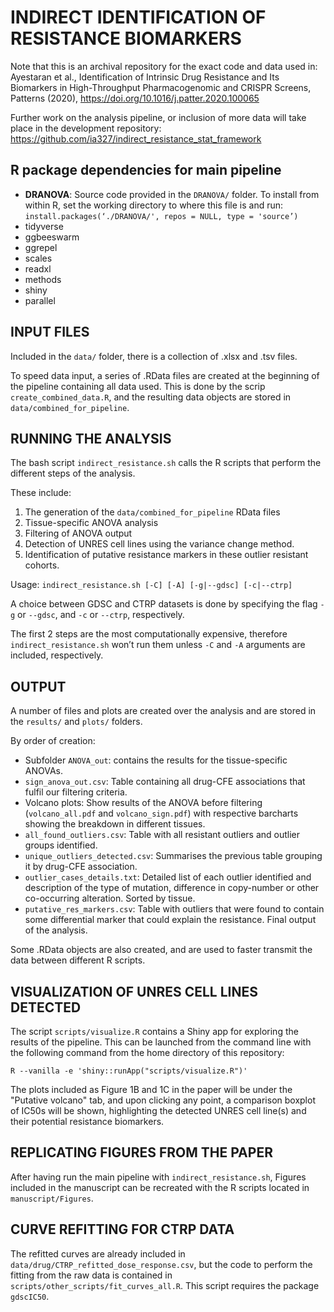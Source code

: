 
# INDIRECT IDENTIFICATION OF RESISTANCE BIOMARKERS

Note that this is an archival repository for the exact code and data used in:
Ayestaran et al., Identification of Intrinsic Drug Resistance and Its Biomarkers in High-Throughput Pharmacogenomic and CRISPR Screens, Patterns (2020), https://doi.org/10.1016/j.patter.2020.100065

Further work on the analysis pipeline, or inclusion of more data will take place in the development repository: https://github.com/ia327/indirect_resistance_stat_framework


## R package dependencies for main pipeline
- **DRANOVA**: Source code provided in the `DRANOVA/` folder. To install from within R, set the working directory to where this file is and run:
		`install.packages(‘./DRANOVA/', repos = NULL, type = 'source’)`
- tidyverse
- ggbeeswarm
- ggrepel
- scales
- readxl
- methods
- shiny
- parallel

## INPUT FILES
Included in the `data/` folder, there is a collection of .xlsx and .tsv files.

To speed data input, a series of .RData files are created at the beginning of the pipeline containing all data used. This is done by the scrip `create_combined_data.R`, and the resulting data objects are stored in `data/combined_for_pipeline`.


## RUNNING THE ANALYSIS
The bash script `indirect_resistance.sh` calls the R scripts that perform the different steps of the analysis.

These include:
1. The generation of the `data/combined_for_pipeline` RData files
2. Tissue-specific ANOVA analysis
3. Filtering of ANOVA output
4. Detection of UNRES cell lines using the variance change method.
5. Identification of putative resistance markers in these outlier resistant cohorts.


Usage: `indirect_resistance.sh [-C] [-A] [-g|--gdsc] [-c|--ctrp]`

A choice between GDSC and CTRP datasets is done by specifying the flag `-g` or `--gdsc`, and `-c` or `--ctrp`, respectively.

The first 2 steps are the most computationally expensive, therefore `indirect_resistance.sh` won’t run them unless `-C` and `-A` arguments are included, respectively.

## OUTPUT
A number of files and plots are created over the analysis and are stored in the `results/` and `plots/` folders.

By order of creation:
- Subfolder `ANOVA_out`: contains the results for the tissue-specific ANOVAs.
- `sign_anova_out.csv`: Table containing all drug-CFE associations that fulfil our filtering criteria.
- Volcano plots: Show results of the ANOVA before filtering (`volcano_all.pdf` and `volcano_sign.pdf`) with respective barcharts showing the breakdown in different tissues.
- `all_found_outliers.csv`: Table with all resistant outliers and outlier groups identified.
- `unique_outliers_detected.csv`: Summarises the previous table grouping it by drug-CFE association.
- `outlier_cases_details.txt`: Detailed list of each outlier identified and description of the type of mutation, difference in copy-number or other co-occurring alteration. Sorted by tissue.
- `putative_res_markers.csv`: Table with outliers that were found to contain some differential marker that could explain the resistance. Final output of the analysis.

Some .RData objects are also created, and are used to faster transmit the data between different R scripts.

## VISUALIZATION OF UNRES CELL LINES DETECTED

The script `scripts/visualize.R` contains a Shiny app for exploring the results of the pipeline. This can be launched from the command line with the following command from the home directory of this repository:

`R --vanilla -e 'shiny::runApp("scripts/visualize.R")'`

The plots included as Figure 1B and 1C in the paper will be under the "Putative volcano" tab, and upon clicking any point, a comparison boxplot of IC50s will be shown, highlighting the detected UNRES cell line(s) and their potential resistance biomarkers.


## REPLICATING FIGURES FROM THE PAPER

After having run the main pipeline with `indirect_resistance.sh`, Figures included in the manuscript can be recreated with the R scripts located in `manuscript/Figures`.

## CURVE REFITTING FOR CTRP DATA

The refitted curves are already included in `data/drug/CTRP_refitted_dose_response.csv`, but the code to perform the fitting from the raw data is contained in `scripts/other_scripts/fit_curves_all.R`. This script requires the package `gdscIC50`.
